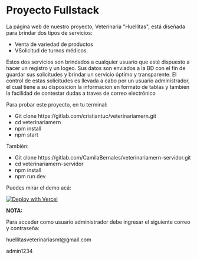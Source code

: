 <h1>Proyecto Fullstack</h1>
<p>
La página web de nuestro proyecto, Veterinaria "Huellitas", está diseñada para brindar dos tipos de servicios:​
<ul>
<li type="square">Venta de variedad de productos</li>
<li type="square">VSolicitud de turnos médicos.</li>
</ul>
Estos dos servicios son brindados a cualquier usuario que esté dispuesto a hacer un registro y un logeo. Sus datos son enviados a la BD con el fin de guardar sus solicitudes y brindar un servicio óptimo y transparente. El control de estas solicitudes es llevada a cabo por un usuario administrador, el cual tiene a su disposicion la informacion en formato de tablas y tambien la facilidad de contestar dudas a traves de correo electrónico
</p>
<p>
  Para probar este proyecto, en tu terminal:
</p>
<ul>
  <li type="square">Git clone https://gitlab.com/cristiantuc/veterinariamern.git</li>
  <li type="square">cd veterinariamern</li>
  <li type="square">npm install</li>
  <li type="square">npm start</li>
</ul>
<p>
 También:
</p>
<ul>
  <li type="square">Git clone https://gitlab.com/CamilaBernales/veterinariamern-servidor.git</li>
  <li type="square">cd veterinariamern-servidor</li>
  <li type="square">npm install</li>
  <li type="square">npm run dev</li>
</ul>
<p>Puedes mirar el demo acá:</p>
<a target="_blank" rel="noopener noreferrer" href="https://veterinariamern-front.vercel.app/"><img src="https://vercel.com/button" alt="Deploy with Vercel"/></a>
<p><strong>NOTA:</strong><p>
<p>Para acceder como usuario administrador debe ingresar el siguiente correo y contraseña: </p>
<p>huellitasveterinariasmt@gmail.com </p>
<p>admin1234</p>
